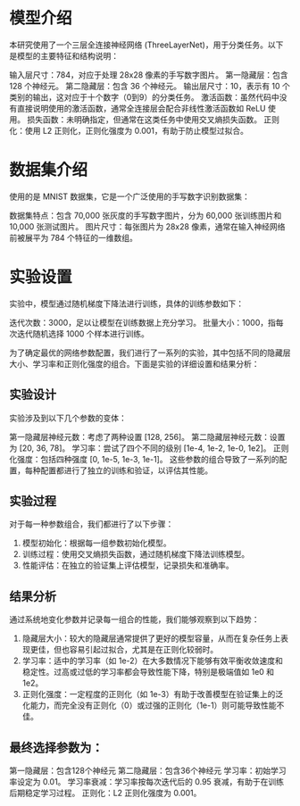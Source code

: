 # 模型介绍
本研究使用了一个三层全连接神经网络 (ThreeLayerNet)，用于分类任务。以下是模型的主要特征和结构说明：

输入层尺寸：784，对应于处理 28x28 像素的手写数字图片。
第一隐藏层：包含 128 个神经元。
第二隐藏层：包含 36 个神经元。
输出层尺寸：10，表示有 10 个类别的输出，这对应于十个数字（0到9）的分类任务。
激活函数：虽然代码中没有直接说明使用的激活函数，通常全连接层会配合非线性激活函数如 ReLU 使用。
损失函数：未明确指定，但通常在这类任务中使用交叉熵损失函数。
正则化：使用 L2 正则化，正则化强度为 0.001，有助于防止模型过拟合。
# 数据集介绍
使用的是 MNIST 数据集，它是一个广泛使用的手写数字识别数据集：

数据集特点：包含 70,000 张灰度的手写数字图片，分为 60,000 张训练图片和 10,000 张测试图片。
图片尺寸：每张图片为 28x28 像素，通常在输入神经网络前被展平为 784 个特征的一维数组。

# 实验设置
实验中，模型通过随机梯度下降法进行训练，具体的训练参数如下：

迭代次数：3000，足以让模型在训练数据上充分学习。
批量大小：1000，指每次迭代随机选择 1000 个样本进行训练。

为了确定最优的网络参数配置，我们进行了一系列的实验，其中包括不同的隐藏层大小、学习率和正则化强度的组合。下面是实验的详细设置和结果分析：

## 实验设计
实验涉及到以下几个参数的变体：

第一隐藏层神经元数：考虑了两种设置 [128, 256]。
第二隐藏层神经元数：设置为 [20, 36, 78]。
学习率：尝试了四个不同的级别 [1e-4, 1e-2, 1e-0, 1e2]。
正则化强度：包括四种强度 [0, 1e-5, 1e-3, 1e-1]。
这些参数的组合导致了一系列的配置，每种配置都进行了独立的训练和验证，以评估其性能。

## 实验过程
对于每一种参数组合，我们都进行了以下步骤：

1. 模型初始化：根据每一组参数初始化模型。
2. 训练过程：使用交叉熵损失函数，通过随机梯度下降法训练模型。
3. 性能评估：在独立的验证集上评估模型，记录损失和准确率。

## 结果分析
通过系统地变化参数并记录每一组合的性能，我们能够观察到以下趋势：

1. 隐藏层大小：较大的隐藏层通常提供了更好的模型容量，从而在复杂任务上表现更佳，但也容易引起过拟合，尤其是在正则化较弱时。
2. 学习率：适中的学习率（如 1e-2）在大多数情况下能够有效平衡收敛速度和稳定性。过高或过低的学习率都会导致性能下降，特别是极端值如 1e0 和 1e2。
3. 正则化强度：一定程度的正则化（如 1e-3）有助于改善模型在验证集上的泛化能力，而完全没有正则化（0）或过强的正则化（1e-1）则可能导致性能不佳。


## 最终选择参数为：
第一隐藏层：包含128个神经元
第二隐藏层：包含36个神经元
学习率：初始学习率设定为 0.01。
学习率衰减：学习率按每次迭代后的 0.95 衰减，有助于在训练后期稳定学习过程。
正则化：L2 正则化强度为 0.001。